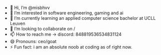 - 👋 Hi, I’m @misbhvv
- 👀 I’m interested in software engineering, gaming and ai
- 🌱 I’m currently learning an applied computer science bachelor at UCLL Leuven
- 💞️ I’m looking to collaborate on /
- 📫 How to reach me -> discord: 848819536534831124
- 😄 Pronouns: ceo/goat
- ⚡ Fun fact: i am an absolute noob at coding as of right now.

<!---
misbhvv/misbhvv is a ✨ special ✨ repository because its `README.md` (this file) appears on your GitHub profile.
You can click the Preview link to take a look at your changes.
--->
